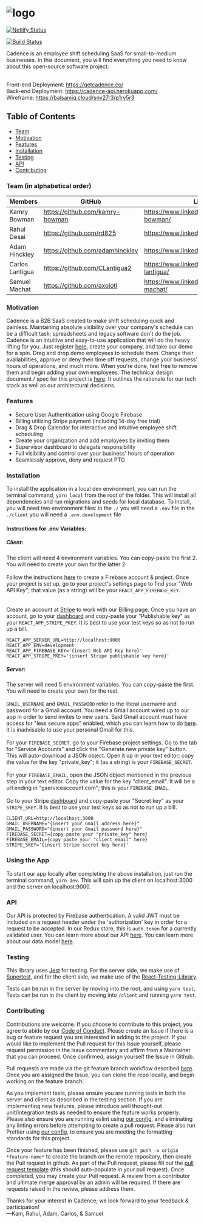 # ![logo](https://raw.githubusercontent.com/Lambda-School-Labs/labs9-employee-scheduler/master/client/src/img/cadence.png)

[![Netlify Status](https://api.netlify.com/api/v1/badges/1f33c851-d544-41c1-adc3-d82975d87cff/deploy-status)](https://app.netlify.com/sites/cadence/deploys)

[![Build Status](https://travis-ci.com/Lambda-School-Labs/labs9-employee-scheduler.svg?branch=master)](https://travis-ci.com/Lambda-School-Labs/labs9-employee-scheduler)

Cadence is an employee shift scheduling SaaS for small-to-medium businesses. In this document, you will find everything you need to know about this open-source software project. <br><br>

Front-end Deployment: https://getcadence.co/<br>
Back-end Deployment: https://cadence-api.herokuapp.com/<br>
Wireframe: https://balsamiq.cloud/snv27r3/p1rv5r3

## Table of Contents
- [Team](#team)
- [Motivation](#Motivation)
- [Features](#Features)
- [Installation](#Installation)
- [Testing](#Testing)
- [API](#API)
- [Contributing](#Contributing)

### Team (in alphabetical order)
| Members         |      GitHub   |  LinkedIn |
|-----------------|-------------  |------|
| Kamry Bowman    |  https://github.com/kamry-bowman | https://www.linkedin.com/in/kamry-bowman/ |
| Rahul Desai     |    https://github.com/rd825   |   https://www.linkedin.com/in/rdesai01/ |
| Adam Hinckley   | https://github.com/adamhinckley |    https://www.linkedin.com/in/adamhinckley/ |
| Carlos Lantigua | https://github.com/CLantigua2 |   https://www.linkedin.com/in/carlos-lantigua/ |
| Samuel Machat   | https://github.com/axolotl |    https://www.linkedin.com/in/samuel-machat/ |


### Motivation

Cadence is a B2B SaaS created to make shift scheduling quick and painless. Maintaining absolute visibility over your company's schedule can be a difficult task; spreadsheets and legacy software don't do the job. Cadence is an intuitive and easy-to-use application that will do the heavy lifting for you. Just register [here](https://getcadence.co/), create your company, and take our demo for a spin. Drag and drop demo employees to schedule them. Change their availabilities, approve or deny their time off requests, change your business' hours of operations, and much more. When you're done, feel free to remove them and begin adding your own employees. The technical design document / spec for this project is [here](https://github.com/Lambda-School-Labs/labs9-employee-scheduler/blob/master/docs/TDD.md). It outlines the rationale for our tech stack as well as our architectural decisions.

### Features

- Secure User Authentication using Google Firebase
- Billing utilizing Stripe payment (including 14-day free trial)
- Drag & Drop Calendar for interactive and intuitive employee shift scheduling
- Create your organization and add employees by inviting them
- Supervisor dashboard to delegate responsibility
- Full visibility and control over your business' hours of operation
- Seamlessly approve, deny and request PTO


### Installation
To install the application in a local dev environment, you can run the terminal command, `yarn local` from the root of the folder. This will install all dependencies and run migrations and seeds for local database.
To install, you will need two environment files:
in the `./` you will need a `.env` file
in the `./client` you will need a `.env.development` file

#### Instructions for .env Variables:

##### Client:
The client will need 4 environment variables. You can copy-paste the first 2. You will need to create your own for the latter 2. 
<br/><br/>
Follow the instructions [here](https://firebase.google.com/docs/web/setup) to create a Firebase account & project. Once your project is set up, go to your project's settings page to find your "Web API Key"; that value (as a string) will be your `REACT_APP_FIREBASE_KEY`.  
<br/><br/>
Create an account at [Stripe](https://stripe.com) to work with our Billing page. Once you have an account, go to your [dashboard](https://dashboard.stripe.com/account/apikeys) and copy-paste your "Publishable key" as your `REACT_APP_STRIPE_PKEY`. It is best to use your test keys so as not to run up a bill.
```
REACT_APP_SERVER_URL=http://localhost:9000
REACT_APP_ENV=development
REACT_APP_FIREBASE_KEY='{insert Web API Key here}'
REACT_APP_STRIPE_PKEY='{insert Stripe publishable key here}'
```

##### Server:
The server will need 5 environment variables. You can copy-paste the first. You will need to create your own for the rest. <br/><br/>
`GMAIL_USERNAME` and `GMAIL_PASSWORD` refer to the literal username and password for a Gmail account. You need a Gmail account wired up to our app in order to send invites to new users. Said Gmail account must have access for "less secure apps" enabled, which you can learn how to do [here](https://support.google.com/accounts/answer/6010255?hl=en). It is inadvisable to use your personal Gmail for this.
<br/><br/>
For your `FIREBASE_SECRET`, go to your Firebase project settings. Go to the tab for "Service Accounts" and click the "Generate new private key" button. This will auto-download a JSON object. Open it up in your text editor; copy the value for the key "private_key"; it (as a string) is your `FIREBASE_SECRET`. 
<br/><br/>
For your `FIREBASE_EMAIL`, open the JSON object mentioned in the previous step in your text editor. Copy the value for the key "client_email". It will be a url ending in "gserviceaccount.com"; this is your `FIREBASE_EMAIL`.
<br/><br/>
Go to your Stripe [dashboard](https://dashboard.stripe.com/account/apikeys) and copy-paste your "Secret key" as your `STRIPE_SKEY`. It is best to use your test keys so as not to run up a bill.
```
CLIENT_URL=http://localhost:3000
GMAIL_USERNAME="{insert your Gmail address here}"
GMAIL_PASSWORD="{insert your Gmail password here}"
FIREBASE_SECRET={copy paste your "private_key" here}
FIREBASE_EMAIL={copy paste your "client_email" here}
STRIPE_SKEY='{insert Stripe secret key here}'
```

### Using the App
To start our app locally after completing the above installation, just run the terminal command, `yarn dev`. This will spin up the client on localhost:3000 and the server on localhost:9000.

### API
Our API is protected by Firebase authentication. A valid JWT must be included on a request header under the 'authorization' key in order for a request to be accepted. In our Redux store, this is `auth.token` for a currently validated user. You can learn more about our API [here](https://github.com/Lambda-School-Labs/labs9-employee-scheduler/blob/master/docs/API.md). You can learn more about our data model [here](https://github.com/Lambda-School-Labs/labs9-employee-scheduler/blob/master/docs/data_model.md).

### Testing
This library uses [Jest](https://jestjs.io/) for testing. For the server side, we make use of [Supertest](https://github.com/visionmedia/supertest), and for the client side, we make use of the [React-Testing-Library](https://testing-library.com/react).

Tests can be run in the server by moving into the root, and using `yarn test`. Tests can be run in the client by moving into `/client` and running `yarn test`.

### Contributing
Contributions are welcome. If you choose to contribute to this project, you agree to abide by our [Code of Conduct](https://github.com/Lambda-School-Labs/labs9-employee-scheduler/blob/master/docs/CODE_OF_CONDUCT.md). Please create an Issue if there is a bug or feature request you are interested in adding to the project. If you would like to implement the Pull request for this Issue yourself, please request permission in the Issue commentary and affirm from a Maintainer that you can proceed. Once confirmed, assign yourself the Issue in Github.

Pull requests are made via the git feature branch workflow described [here](https://www.atlassian.com/git/tutorials/comparing-workflows/feature-branch-workflow). Once you are assigned the Issue, you can clone the repo locally, and begin working on the feature branch.

As you implement tests, please ensure you are running tests in both the server and client as described in the testing section. If you are implementing new features, please introduce well thought-out unit/integration tests as needed to ensure the feature works properly. Please also ensure you are running eslint using [our config](https://github.com/Lambda-School-Labs/labs9-employee-scheduler/blob/master/.eslintrc.js), and eliminating any linting errors before attempting to create a pull request. Please also run Prettier using [our config](https://github.com/Lambda-School-Labs/labs9-employee-scheduler/blob/master/.prettierrc), to ensure you are meeting the formatting standards for this project.

Once your feature has been finished, please use `git push -u origin *feature-name*` to create the branch on the remote repository, then create the Pull request in github. As part of the Pull request, please fill out the [pull request template](pull_request_template.md) (this should auto-populate in your pull request). Once completed, you may create your Pull request. A review from a contributor and ultimate merge approval by an admin will be required. If there are requests raised in the review, please address them.

Thanks for your interest in Cadence; we look forward to your feedback & participation! <br/>
—Kam, Rahul, Adam, Carlos, & Samuel
